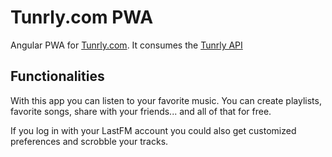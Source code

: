 # Tunrly.com PWA

Angular PWA for [Tunrly.com](https://tunrly.com). It consumes the [Tunrly API](https://github.com/oscarrc/tunrly-api)

## Functionalities

With this app you can listen to your favorite music. You can create playlists, favorite songs, share with your friends... and all of that for free.

If you log in with your LastFM account you could also get customized preferences and scrobble your tracks.